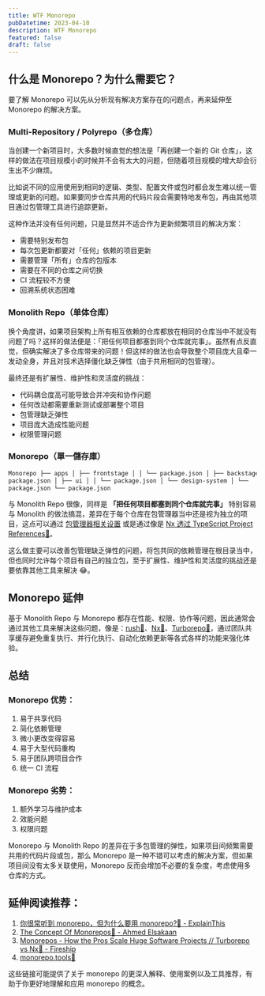 ```yaml
---
title: WTF Monorepo
pubDatetime: 2023-04-10
description: WTF Monorepo
featured: false
draft: false
---
```


## 什么是 Monorepo？为什么需要它？

要了解 Monorepo 可以先从分析现有解决方案存在的问题点，再来延伸至 Monorepo 的解决方案。

### **Multi-Repository / Polyrepo（多仓库）**

当创建一个新项目时，大多数时候直觉的想法是「再创建一个新的 Git 仓库」，这样的做法在项目规模小的时候并不会有太大的问题，但随着项目规模的增大却会衍生出不少麻烦。

比如说不同的应用使用到相同的逻辑、类型、配置文件或包时都会发生难以统一管理或更新的问题。如果要同步仓库共用的代码片段会需要特地发布包，再由其他项目通过包管理工具进行追踪更新。

这种作法并没有任何问题，只是显然并不适合作为更新频繁项目的解决方案：

- 需要特别发布包
- 每次包更新都要对「任何」依赖的项目更新
- 需要管理「所有」仓库的包版本
- 需要在不同的仓库之间切换
- CI 流程较不方便
- 回溯系统状态困难

### **Monolith Repo（单体仓库）**

换个角度讲，如果项目架构上所有相互依赖的仓库都放在相同的仓库当中不就没有问题了吗？这样的做法便是：「把任何项目都塞到同个仓库就完事」。虽然有点反直觉，但确实解决了多仓库带来的问题！但这样的做法也会导致整个项目庞大且牵一发动全身，并且对技术选择僵化缺乏弹性（由于共用相同的包管理）。

最终还是有扩展性、维护性和灵活度的挑战：

- 代码耦合度高可能导致合并冲突和协作问题
- 任何改动都需要重新测试或部署整个项目
- 包管理缺乏弹性
- 项目庞大造成性能问题
- 权限管理问题

### Monorepo（單一儲存庫）

```html
Monorepo ├── apps │ ├── frontstage │ │ └── package.json │ ├── backstage │ │ └──
package.json │ ├── ui │ │ └── package.json │ └── design-system │ └──
package.json └── package.json
```

与 Monolith Repo 很像，同样是 **「把任何项目都塞到同个仓库就完事」** 特别容易与 Monolith 的做法搞混，差异在于每个仓库在包管理器当中还是视为独立的项目，这点可以通过 [包管理器相关设置](https://docs.npmjs.com/cli/v7/using-npm/workspaces/) 或是通过像是 [Nx 透过 TypeScript Project References🔗](https://nx.dev/concepts/integrated-vs-package-based#integrated-repos)。

这么做主要可以改善包管理缺乏弹性的问题，将包共同的依赖管理在根目录当中，但也同时允许每个项目有自己的独立包，至于扩展性、维护性和灵活度的挑战还是要依靠其他工具来解决 😂。

## Monorepo 延伸

基于 Monolith Repo 与 Monorepo 都存在性能、权限、协作等问题，因此通常会通过其他工具来解决这些问题，像是：[rush🔗](https://rushjs.io/)、[Nx🔗](https://nx.dev/)、[Turborepo🔗](https://turborepo.dev/)，通过团队共享缓存避免重复执行、并行化执行、自动化依赖更新等各式各样的功能来强化体验。

## 总结

### **Monorepo 优势：**

1. 易于共享代码
2. 简化依赖管理
3. 微小更改变得容易
4. 易于大型代码重构
5. 易于团队跨项目合作
6. 统一 CI 流程

### **Monorepo 劣势：**

1. 额外学习与维护成本
2. 效能问题
3. 权限问题

Monorepo 与 Monolith Repo 的差异在于多包管理的弹性，如果项目间频繁需要共用的代码片段或包，那么 Monorepo 是一种不错可以考虑的解决方案，但如果项目间没有太多关联使用，Monorepo 反而会增加不必要的复杂度，考虑使用多仓库的方式。

## 延伸阅读推荐：

1. [你很常听到 monorepo，但为什么要用 monorepo?🔗 - ExplainThis]()
2. [The Concept Of Monorepos🔗 - Ahmed Elsakaan]()
3. [Monorepos - How the Pros Scale Huge Software Projects // Turborepo vs Nx🔗 - Fireship]()
4. [monorepo.tools🔗]()

这些链接可能提供了关于 monorepo 的更深入解释、使用案例以及工具推荐，有助于你更好地理解和应用 monorepo 的概念。

‍
